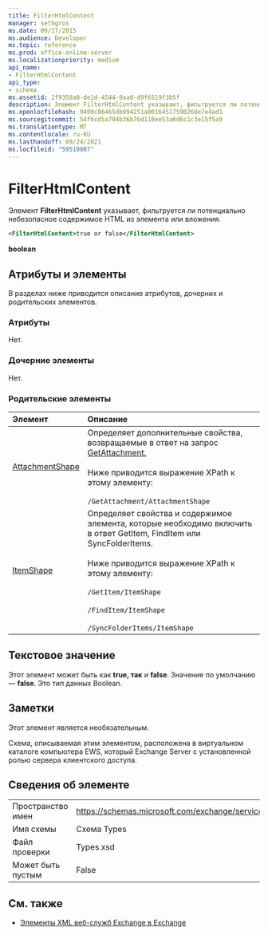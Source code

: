 ```yaml
---
title: FilterHtmlContent
manager: sethgros
ms.date: 09/17/2015
ms.audience: Developer
ms.topic: reference
ms.prod: office-online-server
ms.localizationpriority: medium
api_name:
- FilterHtmlContent
api_type:
- schema
ms.assetid: 2f9358a0-de1d-4544-9aa0-d9f6519f3b5f
description: Элемент FilterHtmlContent указывает, фильтруется ли потенциально небезопасное содержимое HTML из элемента или вложения.
ms.openlocfilehash: 9400c86465db994251a00164517590268e7e4ad1
ms.sourcegitcommit: 54f6cd5a704b36b76d110ee53a6d6c1c3e15f5a9
ms.translationtype: MT
ms.contentlocale: ru-RU
ms.lasthandoff: 09/24/2021
ms.locfileid: "59510087"
---
```

# <a name="filterhtmlcontent"></a>FilterHtmlContent

Элемент **FilterHtmlContent** указывает, фильтруется ли потенциально небезопасное содержимое HTML из элемента или вложения. 
  
```xml
<FilterHtmlContent>true or false</FilterHtmlContent>
```

 **boolean**
## <a name="attributes-and-elements"></a>Атрибуты и элементы

В разделах ниже приводится описание атрибутов, дочерних и родительских элементов.
  
### <a name="attributes"></a>Атрибуты

Нет.
  
### <a name="child-elements"></a>Дочерние элементы

Нет.
  
### <a name="parent-elements"></a>Родительские элементы

|**Элемент**|**Описание**|
|:-----|:-----|
|[AttachmentShape](attachmentshape.md) <br/> | Определяет дополнительные свойства, возвращаемые в ответ на запрос [GetAttachment.](getattachment.md)  <br/><br/>  Ниже приводится выражение XPath к этому элементу: <br/> <br/>  `/GetAttachment/AttachmentShape` <br/> |
|[ItemShape](itemshape.md) <br/> | Определяет свойства и содержимое элемента, которые необходимо включить в ответ GetItem, FindItem или SyncFolderItems.  <br/> <br/> Ниже приводится выражение XPath к этому элементу: <br/> <br/>  `/GetItem/ItemShape`<br/> <br/>  `/FindItem/ItemShape`<br/> <br/>  `/SyncFolderItems/ItemShape` <br/> |
   
## <a name="text-value"></a>Текстовое значение

Этот элемент может быть как **true, так** и **false**. Значение по умолчанию — **false**. Это тип данных Boolean.
  
## <a name="remarks"></a>Заметки

Этот элемент является необязательным.
  
Схема, описываемая этим элементом, расположена в виртуальном каталоге компьютера EWS, который Exchange Server с установленной ролью сервера клиентского доступа.
  
## <a name="element-information"></a>Сведения об элементе

|||
|:-----|:-----|
|Пространство имен  <br/> |https://schemas.microsoft.com/exchange/services/2006/types  <br/> |
|Имя схемы  <br/> |Схема Types  <br/> |
|Файл проверки  <br/> |Types.xsd  <br/> |
|Может быть пустым  <br/> |False  <br/> |
   
## <a name="see-also"></a>См. также

- [Элементы XML веб-служб Exchange в Exchange](ews-xml-elements-in-exchange.md)

